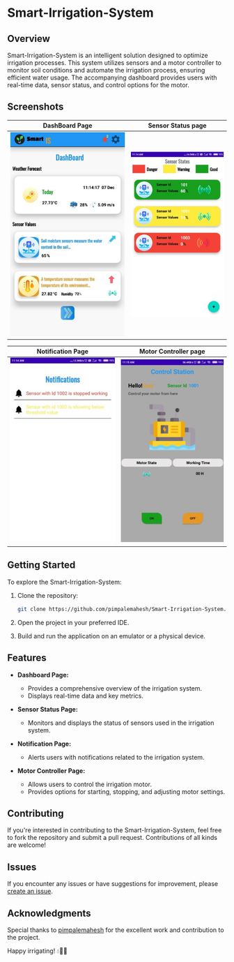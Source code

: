 # Smart-Irrigation-System

## Overview

Smart-Irrigation-System is an intelligent solution designed to optimize irrigation processes. This system utilizes sensors and a motor controller to monitor soil conditions and automate the irrigation process, ensuring efficient water usage. The accompanying dashboard provides users with real-time data, sensor status, and control options for the motor.

## Screenshots

DashBoard Page             |  Sensor Status page          
:-------------------------:|:-------------------------:
![](https://github.com/pimpalemahesh/Smart-Irrigation-System/blob/master/Images/dashboard.jpg)  |  ![](https://github.com/pimpalemahesh/Smart-Irrigation-System/blob/master/Images/sensor%20status.jpg)

Notification Page             |  Motor Controller page           
:-------------------------:|:-------------------------:
![](https://github.com/pimpalemahesh/Smart-Irrigation-System/blob/master/Images/notification.jpg) | ![](https://github.com/pimpalemahesh/Smart-Irrigation-System/blob/master/Images/motot%20control.jpg)   


## Getting Started

To explore the Smart-Irrigation-System:

1. Clone the repository:
    ```bash
    git clone https://github.com/pimpalemahesh/Smart-Irrigation-System.git
    ```

2. Open the project in your preferred IDE.

3. Build and run the application on an emulator or a physical device.

## Features

- **Dashboard Page:**
  - Provides a comprehensive overview of the irrigation system.
  - Displays real-time data and key metrics.

- **Sensor Status Page:**
  - Monitors and displays the status of sensors used in the irrigation system.

- **Notification Page:**
  - Alerts users with notifications related to the irrigation system.

- **Motor Controller Page:**
  - Allows users to control the irrigation motor.
  - Provides options for starting, stopping, and adjusting motor settings.

## Contributing

If you're interested in contributing to the Smart-Irrigation-System, feel free to fork the repository and submit a pull request. Contributions of all kinds are welcome!

## Issues

If you encounter any issues or have suggestions for improvement, please [create an issue](https://github.com/pimpalemahesh/Smart-Irrigation-System/issues).

## Acknowledgments

Special thanks to [pimpalemahesh](https://github.com/pimpalemahesh) for the excellent work and contribution to the project.

Happy irrigating! 💧🌱🚜
